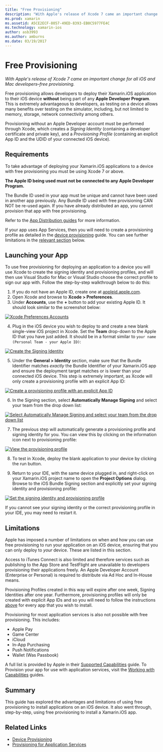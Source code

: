 ```yaml
---
title: "Free Provisioning"
description: "With Apple's release of Xcode 7 came an important change for all iOS and Mac developers–free provisioning."
ms.prod: xamarin
ms.assetid: A5CE2ECF-8057-49ED-8393-EB0C5977FE4C
ms.technology: xamarin-ios
author: asb3993
ms.author: amburns
ms.date: 03/19/2017
---
```


# Free Provisioning

_With Apple's release of Xcode 7 came an important change for all iOS and Mac developers–free provisioning._

Free provisioning allows developers to deploy their Xamarin.iOS application to their iOS device **without** being part of any **Apple Developer Program**. This is extremely advantageous to developers, as testing on a device allows many benefits over testing on the simulator, including, but not limited to memory, storage, network connectivity among others.

Provisioning without an Apple Developer account must be performed through Xcode, which creates a *Signing Identity* (containing a developer certificate and private key), and a *Provisioning Profile* (containing an explicit App ID and the UDID of your connected iOS device).

## Requirements

To take advantage of deploying your Xamarin.iOS applications to a device with free provisioning you must be using Xcode 7 or above.

**The Apple ID being used must not be connected to any Apple Developer Program.**

The Bundle ID used in your app must be unique and cannot have been used in another app previously. Any Bundle ID used with free provisioning CAN NOT be re-used again. If you have already distributed an app, you cannot provision that app with free provisioning. 

Refer to the [App Distribution guides](~/ios/deploy-test/app-distribution/index.md) for more information.

If your app uses App Services, then you will need to create a provisioning profile as detailed in the [device provisioning](~/ios/get-started/installation/device-provisioning/index.md#appservices) guide. You can see further limitations in the [relevant section](#limitations) below.


## <a name="launching" /> Launching your App

To use free provisioning for deploying an application to a device you will use Xcode to create the signing identity and provisioning profiles, and will then use Visual Studio for Mac or Visual Studio choose the correct profile to sign our app with. Follow the step-by-step walkthrough below to do this:

1. If you do not have an Apple ID, create one at [appleid.apple.com](https://appleid.apple.com/account).
2. Open Xcode and browse to **Xcode > Preferences**.
3. Under **Accounts**, use the **+** button to add your existing Apple ID. It should look similar to the screenshot below:

  [![](free-provisioning-images/launchapp1.png "Xcode Preferences Accounts")](free-provisioning-images/launchapp1.png#lightbox)

4. Plug in the iOS device you wish to deploy to and create a new blank single-view iOS project in Xcode. Set the **Team** drop-down to the Apple ID that you have just added. It should be in a format similar to `your name (Personal Team - your Apple ID)`:

  [![](free-provisioning-images/launchapp2.png "Create the Signing Identity")](free-provisioning-images/launchapp2.png#lightbox)

5. Under the **General > Identity** section, make sure that the Bundle Identifier matches _exactly_ the Bundle Identifier of your Xamarin.iOS app and ensure the deployment target matches or is lower than your connected iOS device. This step is extremely important, as Xcode will only create a provisioning profile with an explicit App ID:

  [![](free-provisioning-images/launchapp5.png "Create a provisioning profile with an explicit App ID")](free-provisioning-images/launchapp5.png#lightbox)

6. In the Signing section, select **Automatically Manage Signing** and select your team from the drop down list:

  [![](free-provisioning-images/launchapp6.png "Select Automatically Manage Signing and select your team from the drop down list")](free-provisioning-images/launchapp6.png#lightbox)

7. The previous step will automatically generate a provisioning profile and signing identity for you. You can view this by clicking on the information icon next to provisioning profile:

  [![](free-provisioning-images/launchapp7.png "View the provisioning profile")](free-provisioning-images/launchapp7.png#lightbox)

8. To test in Xcode, deploy the blank application to your device by clicking the run button.

9. Return to your IDE, with the same device plugged in, and right-click on your Xamarin.iOS project name to open the **Project Options** dialog. Browse to the iOS Bundle Signing section and explicitly set your signing identity and provisioning profile:

  [![](free-provisioning-images/launchapp8.png "Set the signing identity and provisioning profile")](free-provisioning-images/launchapp8.png#lightbox)

If you cannot see your signing identity or the correct provisioning profile in your IDE, you may need to restart it.


## <a name="limitations" />Limitations

Apple has imposed a number of limitations on when and how you can use free provisioning to run your application on an iOS device, ensuring that you can only deploy to *your* device. These are listed in this section.

Access to iTunes Connect is also limited and therefore services such as publishing to the App Store and TestFlight are unavailable to developers provisioning their applications freely. An Apple Developer Account (Enterprise or Personal) is required to distribute via Ad Hoc and In-House means.

Provisioning Profiles created in this way will expire after one week, Signing Identities after one year. Furthermore, provisioning profiles will only be created with explicit App IDs and so you will need to follow the instructions [above](#launching) for every app that you wish to install.

Provisioning for most application services is also not possible with free provisioning. This includes:

- Apple Pay
- Game Center
- iCloud
- In-App Purchasing
- Push Notifications
- Wallet (Was Passbook)

A full list is provided by Apple in their [Supported Capabilities](https://developer.apple.com/library/prerelease/ios/documentation/IDEs/Conceptual/AppDistributionGuide/SupportedCapabilities/SupportedCapabilities.html#//apple_ref/doc/uid/TP40012582-CH38-SW1) guide. To Provision your app for use with application services, visit the [Working with Capabilities](~/ios/deploy-test/provisioning/capabilities/index.md) guides.


## Summary

This guide has explored the advantages and limitations of using free provisioning to install applications on an iOS device. It also went through, step-by-step, using free provisioning to install a Xamarin.iOS app.

## Related Links

- [Device Provisioning](~/ios/get-started/installation/device-provisioning/index.md)
- [Provisioning for Application Services](~/ios/get-started/installation/device-provisioning/index.md#appservices)
